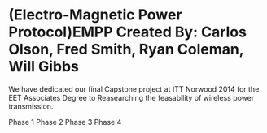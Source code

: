 (Electro-Magnetic Power Protocol)EMPP
Created By: Carlos Olson, Fred Smith, Ryan Coleman, Will Gibbs
====

We have dedicated our final Capstone project at ITT Norwood 2014 for 
the EET Associates Degree to Reasearching the feasability of wireless
power transmission. 

Phase 1
Phase 2
Phase 3
Phase 4

